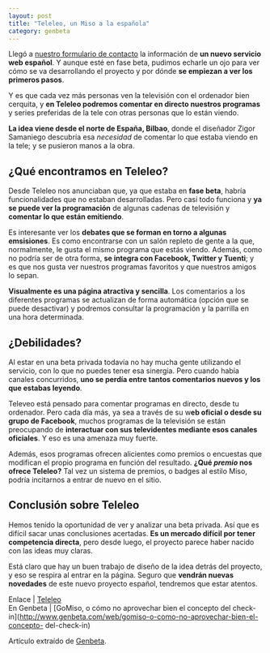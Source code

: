 ```yaml
---
layout: post
title: "Teleleo, un Miso a la española"
category: genbeta
---
```




Llegó a [nuestro formulario de contacto](http://www.genbeta.com/contacto) la
información de **un nuevo servicio web español**. Y aunque esté en fase beta,
pudimos echarle un ojo para ver cómo se va desarrollando el proyecto y por
dónde **se empiezan a ver los primeros pasos**.

Y es que cada vez más personas ven la televisión con el ordenador bien
cerquita, y **en Teleleo podremos comentar en directo nuestros programas** y
series preferidas de la tele con otras personas que lo están viendo.  
  
**La idea viene desde el norte de España, Bilbao**, donde el diseñador Zigor Samaniego descubría esa _necesidad_ de comentar lo que estaba viendo en la tele; y se pusieron manos a la obra.

## ¿Qué encontramos en Teleleo?

  
Desde Teleleo nos anunciaban que, ya que estaba en **fase beta**, habría
funcionalidades que no estaban desarrolladas. Pero casi todo funciona y **ya
se puede ver la programación** de algunas cadenas de televisión y **comentar
lo que están emitiendo**.

Es interesante ver los **debates que se forman en torno a algunas
emsisiones**. Es como encontrarse con un salón repleto de gente a la que,
normalmente, le gusta el mismo programa que estás viendo. Además, como no
podría ser de otra forma, **se integra con Facebook, Twitter y Tuenti**; y es
que nos gusta ver nuestros programas favoritos y que nuestros amigos lo sepan.

**Visualmente es una página atractiva y sencilla**. Los comentarios a los diferentes programas se actualizan de forma automática (opción que se puede desactivar) y podremos consultar la programación y la parrilla en una hora determinada.

## ¿Debilidades?

  
Al estar en una beta privada todavía no hay mucha gente utilizando el
servicio, con lo que no puedes tener esa sinergia. Pero cuando había canales
concurridos, **uno se perdía entre tantos comentarios nuevos y los que estabas
leyendo**.

Televeo está pensado para comentar programas en directo, desde tu ordenador.
Pero cada día más, ya sea a través de su w**eb oficial o desde su grupo de
Facebook**, muchos programas de la televisión se están preocupando de
**interactuar con sus televidentes mediante esos canales oficiales**. Y eso es
una amenaza muy fuerte.

Además, esos programas ofrecen alicientes como premios o encuestas que
modifican el propio programa en función del resultado. **¿Qué _premio_ nos
ofrece Teleleo?** Tal vez un sistema de premios, o badges al estilo Miso,
podría incitarnos a entrar de nuevo en el sitio.

## Conclusión sobre Teleleo

  
Hemos tenido la oportunidad de ver y analizar una beta privada. Así que es
difícil sacar unas conclusiones acertadas. **Es un mercado difícil por tener
competencia directa**, pero desde luego, el proyecto parece haber nacido con
las ideas muy claras.

Está claro que hay un buen trabajo de diseño de la idea detrás del proyecto, y
eso se respira al entrar en la página. Seguro que **vendrán nuevas novedades**
de este nuevo proyecto español, tendremos que estar atentos.

Enlace | [Teleleo](http://teleleo.es)  
En Genbeta | [GoMiso, o cómo no aprovechar bien el concepto del check-
in](http://www.genbeta.com/web/gomiso-o-como-no-aprovechar-bien-el-concepto-
del-check-in)

Artículo extraído de [Genbeta](http://www.genbeta.com).